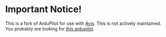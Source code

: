 # Important Notice!
This is a fork of ArduPilot for use with [Avis](https://github.com/obicons/avis). This is not actively maintained. You probably are looking for [this ardupilot](https://github.com/ArduPilot/ardupilot).
